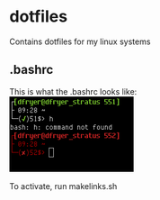 # dotfiles
Contains dotfiles for my linux systems

## .bashrc
This is what the .bashrc looks like:  
![.bashrc](BashPrompt_git.png)

To activate, run makelinks.sh
